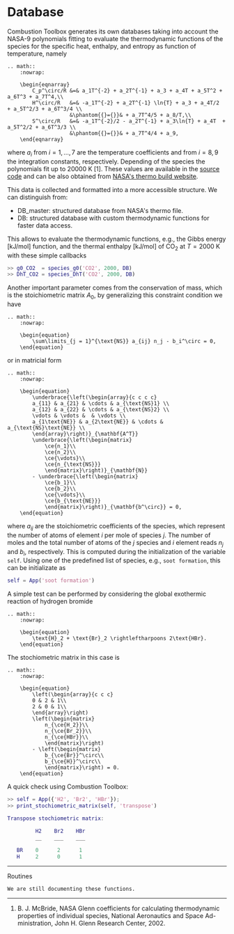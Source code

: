# Database

Combustion Toolbox generates its own databases taking into account the NASA-9 polynomials fitting to evaluate the thermodynamic functions of the species for the specific heat, enthalpy, and entropy as function of temperature, namely

```{eval-rst}
.. math::
    :nowrap:

    \begin{eqnarray}
        C_p^\circ/R &=& a_1T^{-2} + a_2T^{-1} + a_3 + a_4T + a_5T^2 + a_6T^3 + a_7T^4,\\
        H^\circ/R   &=& -a_1T^{-2} + a_2T^{-1} \ln{T} + a_3 + a_4T/2  + a_5T^2/3 + a_6T^3/4 \\
                    &\phantom{{}={}}& + a_7T^4/5 + a_8/T,\\
        S^\circ/R   &=& -a_1T^{-2}/2 - a_2T^{-1} + a_3\ln{T} + a_4T  + a_5T^2/2 + a_6T^3/3 \\
                    &\phantom{{}={}}& + a_7T^4/4 + a_9,
    \end{eqnarray}

```

where $a_i$ from $i=1, \dots, 7$ are the temperature coefficients and from $i =8, 9$ the integration constants, respectively. Depending of the species the polynomials fit up to 20000 K [1]. These values are available in the [source code](https://github.com/AlbertoCuadra/combustion_toolbox/blob/master/Databases/thermo.inp) and can be also obtained from [NASA's thermo build website](https://cearun.grc.nasa.gov/ThermoBuild/). 

This data is collected and formatted into a more accessible structure. We can distinguish from:

* DB_master: structured database from NASA's thermo file.
* DB: structured database with custom thermodynamic functions for faster data access.

This allows to evaluate the thermodynamic functions, e.g., the Gibbs energy [kJ/mol] function, and the thermal enthalpy [kJ/mol] of $\text{CO}_2$ at $T = 2000 \text{ K}$  with these simple callbacks

```matlab
>> g0_CO2  = species_g0('CO2', 2000, DB)
>> DhT_CO2 = species_DhT('CO2', 2000, DB) 
```

Another important parameter comes from the conservation of mass, which is the stoichiometric matrix $A_0$, by generalizing this constraint condition we have

```{eval-rst}
.. math::
    :nowrap:

    \begin{equation}
        \sum\limits_{j = 1}^{\text{NS}} a_{ij} n_j - b_i^\circ = 0,
    \end{equation}
```

or in matricial form

```{eval-rst}
.. math::
    :nowrap:

    \begin{equation}
        \underbrace{\left(\begin{array}{c c c c}
        a_{11} & a_{21} & \cdots & a_{\text{NS}1} \\
        a_{12} & a_{22} & \cdots & a_{\text{NS}2} \\
        \vdots & \vdots &  & \vdots \\
        a_{1\text{NE}} & a_{2\text{NE}} & \cdots & a_{\text{NS}\text{NE}} \\
        \end{array}\right)}_{\mathbf{A^T}}
        \underbrace{\left(\begin{matrix}
            \ce{n_1}\\
            \ce{n_2}\\
            \ce{\vdots}\\
            \ce{n_{\text{NS}}}
            \end{matrix}\right)}_{\mathbf{N}}
        - \underbrace{\left(\begin{matrix}
            \ce{b_1}\\
            \ce{b_2}\\
            \ce{\vdots}\\
            \ce{b_{\text{NE}}}
            \end{matrix}\right)}_{\mathbf{b^\circ}} = 0,
    \end{equation}

```

where $a_{ij}$ are the stoichiometric coefficients of the species, which represent the number of atoms of element $i$ per mole of species $j$. The number of moles and the total number of atoms of the $j$ species and $i$ element reads $n_j$ and $b_i$, respectively. This is computed during the initialization of the variable `self`. Using one of the predefined list of species, e.g., `soot formation`, this can be initializate as

```matlab
self = App('soot formation')
```

A simple test can be performed by considering the global exothermic reaction of hydrogen bromide

```{eval-rst}
.. math::
    :nowrap:

    \begin{equation}
        \text{H}_2 + \text{Br}_2 \rightleftharpoons 2\text{HBr}.
    \end{equation}
```

The stochiometric matrix in this case is 

```{eval-rst}
.. math::
    :nowrap:

    \begin{equation}
        \left(\begin{array}{c c c}
        0 & 2 & 1\\
        2 & 0 & 1\\
        \end{array}\right)
        \left(\begin{matrix}
            n_{\ce{H_2}}\\
            n_{\ce{Br_2}}\\
            n_{\ce{HBr}}\\
            \end{matrix}\right)
        - \left(\begin{matrix}
            b_{\ce{Br}}^\circ\\
            b_{\ce{H}}^\circ\\
            \end{matrix}\right) = 0.
    \end{equation}
```

A quick check using Combustion Toolbox:

```matlab
>> self = App({'H2', 'Br2', 'HBr'});
>> print_stochiometric_matrix(self, 'transpose')
```

 ```matlab
Transpose stochiometric matrix:

          H2    Br2    HBr
          __    ___    ___

    BR    0      2      1 
    H     2      0      1 
 ```


***

Routines

```{note}
We are still documenting these functions.
```

***

1. B. J. McBride, NASA Glenn coefficients for calculating thermodynamic
properties of individual species, National Aeronautics and Space Ad-
ministration, John H. Glenn Research Center, 2002.